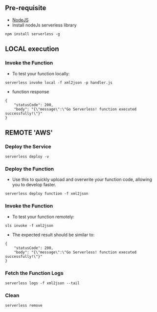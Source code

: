 
## Pre-requisite
- [NodeJS](https://nodejs.org/en/)
- Install nodeJs serverless library
`````
npm install serverless -g
`````

## LOCAL execution
### Invoke the Function
- To test your function locally:
`````
serverless invoke local -f xml2json -p handler.js
`````
- function response
`````
{
    "statusCode": 200,
    "body": "{\"message\":\"Go Serverless! function executed successfully!\"}"
}
`````


## REMOTE 'AWS'
### Deploy the Service
`````
serverless deploy -v
`````

### Deploy the Function
- Use this to quickly upload and overwrite your function code, allowing you to develop faster.
`````
serverless deploy function -f xml2json
`````

### Invoke the Function
- To test your function remotely:
`````
sls invoke -f xml2json
`````
- The expected result should be similar to:
`````
{
    "statusCode": 200,
    "body": "{\"message\":\"Go Serverless! function executed successfully!\"}"
}
`````

### Fetch the Function Logs
`````
serverless logs -f xml2json --tail
`````

### Clean
`````
serverless remove
`````
